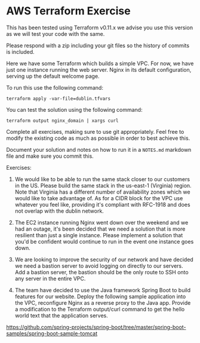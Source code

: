 # AWS Terraform Exercise
 
This has been tested using Terraform v0.11.x we advise you use this version as we will test your code with the same.
 
Please respond with a zip including your git files so the history of commits is included.
 
Here we have some Terraform which builds a simple VPC. For now, we have just one instance running the web server.
Nginx in its default configuration, serving up the default welcome page.
 
To run this use the following command:
 
```
terraform apply -var-file=dublin.tfvars
```
 
You can test the solution using the following command:
 
```
terraform output nginx_domain | xargs curl
```
 
Complete all exercises, making sure to use git appropriately. Feel free to modify the existing code as much as possible in order to best achieve this.
 
Document your solution and notes on how to run it in a `NOTES.md` markdown file and make sure you commit this.
 
Exercises:
 
1. We would like to be able to run the same stack closer to our customers in the US. Please build the same stack in
the us-east-1 (Virginia) region. Note that Virginia has a different number of availability zones which we would like
to take advantage of. As for a CIDR block for the VPC use whatever you feel like, providing it's compliant with RFC-1918 and does not overlap with the dublin network.
 
2. The EC2 instance running Nginx went down over the weekend and we had an outage, it's been decided that we need a solution
that is more resilient than just a single instance. Please implement a solution that you'd be confident would continue
to run in the event one instance goes down.
 
3. We are looking to improve the security of our network and have decided we need a bastion server to avoid logging on
directly to our servers. Add a bastion server, the bastion should be the only route to SSH onto any server in the
entire VPC.
 
4. The team have decided to use the Java framework Spring Boot to build features for our website. Deploy the following sample
application into the VPC, reconfigure Nginx as a reverse proxy to the Java app. Provide a modification to the Terraform
output/curl command to get the hello world text that the application serves.
 
https://github.com/spring-projects/spring-boot/tree/master/spring-boot-samples/spring-boot-sample-tomcat



